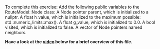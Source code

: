 To complete this exercise:
Add the following public variables to the RouteModel::Node class:
A Node pointer parent, which is initialized to a nullptr.
A float h_value, which is initialized to the maximum possible: std::numeric_limits<float>::max().
A float g_value, which is initialized to 0.0.
A bool visited, which is initialized to false.
A vector of Node pointers named neighbors.

<strong>Have a look at the [video](https://www.bootcampai.org/courses/c-developer-nanodegree-program/lesson/07-code-the-node-class/) below for a brief overview of this file.</strong>